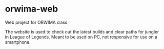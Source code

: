 # orwima-web
Web project for ORWIMA class

The website is used to check out the latest builds and clear paths for jungler in League of Legends.
Meant to be used on PC, not responsive for use on a smartphone.
